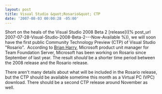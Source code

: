 ```yaml
---
layout: post
title: Visual Studio &quot;Rosario&quot; CTP
date: '2007-08-03 00:00:28 -05:00'
---
```


Short on the heals of the Visual Studio 2008 Beta 2 [release]({% post_url 2007-07-28-Visual-Studio-2008-Beta-2---Now-Available %}), we will soon have the first public Community Technology Preview (CTP) of Visual Studio "Rosario".  According to [Brian Harry](http://blogs.msdn.com/bharry/), Microsoft product unit manager for Team Foundation Server, Microsoft has been working on Rosario since September of last year. The result *should* be a shorter time period between the 2008 release and the Rosario release.

There aren't many details about what will be included in the Rosario release, but the CTP should be available sometime this month as a Virtual PC (VPC) download. There should be a second CTP release around November as well.
